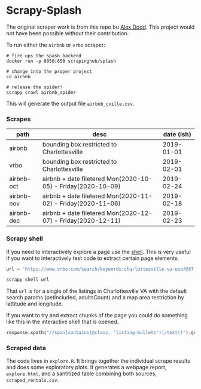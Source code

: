 # Scrapy-Splash

The original scraper work is from this repo bu [Alex Dodd](https://github.com/adodd202/Airbnb_Scraping). This project would not have been possible without their contribution.

To run either the `airbnb` or `vrbo` scraper:

```
# fire ups the spash backend
docker run -p 8050:850 scrapinghub/splash

# change into the proper project
cd airbnb

# release the spider!
scrapy crawl airbnb_spider
```

This will generate the output file `airbnb_cville.csv`.

### Scrapes

| path | desc | date (ish) |
| --- | --- | --- |
| airbnb | bounding box restricted to Charlottesville | 2019-01-01 |
| vrbo | bounding box restricted to Charlottesville | 2019-02-01 |
| airbnb-oct | airbnb + date filetered Mon(2020-10-05) - Friday(2020-10-09) | 2019-02-24 |
| airbnb-nov | airbnb + date filetered Mon(2020-11-02) - Friday(2020-11-06) | 2019-02-18 |
| airbnb-dec | airbnb + date filetered Mon(2020-12-07) - Friday(2020-12-11) | 2019-02-23 |

### Scrapy shell

If you need to interactively explore a page use the [shell](https://docs.scrapy.org/en/latest/topics/shell.html). This is very useful if you want to interactively test code to extract certain page elements.

``` py
url = 'https://www.vrbo.com/search/keywords:charlottesville-va-usa/@37.999184739322565,-78.53343213198241,38.07003327487784,-78.43695843813475,13z?petIncluded=false&ssr=true&adultsCount=2'

scrapy shell url
```
That `url` is for a single of the listings in Charlottesville VA with the default search params (petIncluded, adultsCount) and a map area restriction by lattitude and longitude.

If you want to try and extract chunks of the page you could do something like this in the interactive shell that is opened.

```py
response.xpath("//span[contains(@class, 'listing-bullets')]/text()").getall()
```

### Scraped data

The code lives in `explore.R`. It brings together the individual scrape results and does some exploratory plots. It generates a webpage report, `explore.html`, and a santitized table combining both sources, `scraped_rentals.csv`.
